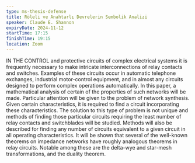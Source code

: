 ```yaml
---
type: ms-thesis-defense
title: Röleli ve Anahtarlı Devrelerin Sembolik Analizi
speaker: Claude E. Shannon
expiryDate: 2024-11-12
startTime: 17:15
finishTime: 19:15
location: Zoom
---
```


IN THE CONTROL and protective circuits of complex electrical systems it is
frequently necessary to make intricate interconnections of relay contacts and
switches. Examples of these circuits occur in automatic telephone exchanges,
industrial motor-control equipment, and in almost any circuits designed to
perform complex operations automatically. In this paper, a mathematical analysis
of certain of the properties of such networks will be made. Particular attention
will be given to the problem of network synthesis. Given certain
characteristics, it is required to find a circuit incorporating these
characteristics. The solution to this type of problem is not unique and methods
of finding those particular circuits requiring the least number of relay
contacts and switchblades will be studied. Methods will also be described for
finding any number of circuits equivalent to a given circuit in all operating
characteristics. It will be shown that several of the well-known theorems on
impedance networks have roughly analogous theorems in relay circuits. Notable
among these are the delta-wye and star-mesh transformations, and the duality
theorem.
